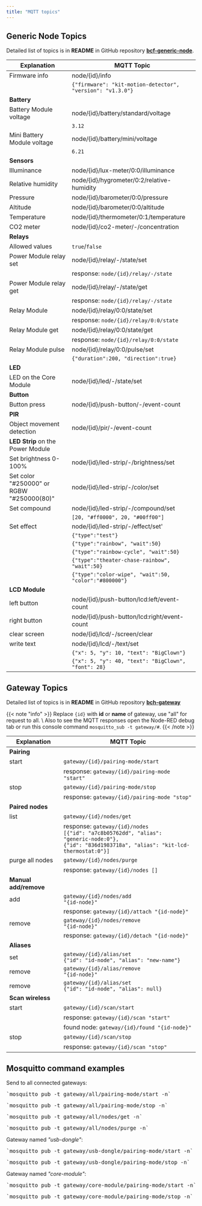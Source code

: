 ```yaml
---
title: "MQTT topics"
---
```


## Generic Node Topics

Detailed list of topics is in **README** in GitHub repository [**bcf-generic-node**](https://github.com/bigclownlabs/bcf-generic-node).

| Explanation   | MQTT Topic    |
| ------------- |---------------|
| Firmware info | node/{id}/info |
|    | `{"firmware": "kit-motion-detector", "version": "v1.3.0"}`|
| **Battery**    |
| Battery Module voltage | node/{id}/battery/standard/voltage |
|           | `3.12` |
| Mini Battery Module voltage | node/{id}/battery/mini/voltage |
|           | `6.21` |
| **Sensors** |
| Illuminance | node/{id}/lux-meter/0:0/illuminance |
| Relative humidity | node/{id}/hygrometer/0:2/relative-humidity |
| Pressure | node/{id}/barometer/0:0/pressure |
| Altitude | node/{id}/barometer/0:0/altitude |
| Temperature | node/{id}/thermometer/0:1/temperature |
| CO2 meter | node/{id}/co2-meter/-/concentration |
| **Relays** |
| Allowed values | `true`/`false` |
| Power Module relay set | node/{id}/relay/-/state/set |
|       | response: `node/{id}/relay/-/state` |
| Power Module relay get | node/{id}/relay/-/state/get |
|       | response: `node/{id}/relay/-/state` |
| Relay Module | node/{id}/relay/0:0/state/set |
|       | response: `node/{id}/relay/0:0/state` |
| Relay Module get | node/{id}/relay/0:0/state/get |
|       | response: `node/{id}/relay/0:0/state` |
| Relay Module pulse | node/{id}/relay/0:0/pulse/set |
|        |  `{"duration":200, "direction":true}` |
| **LED** |
| LED on the Core Module | node/{id}/led/-/state/set  |
| **Button** |
| Button press | node/{id}/push-button/-/event-count |
| **PIR** |
| Object movement detection | node/{id}/pir/-/event-count |
| **LED Strip** on the Power Module ||
| Set brightness 0-100% | node/{id}/led-strip/-/brightness/set |
| Set color "#250000" or RGBW "#250000(80)"| node/{id}/led-strip/-/color/set |
| Set compound | node/{id}/led-strip/-/compound/set |
|             | `[20, "#ff0000", 20, "#00ff00"]` |
| Set effect | node/{id}/led-strip/-/effect/set' |
|        |  `{"type":"test"}` |
|        |  `{"type":"rainbow", "wait":50}` |
|        |  `{"type":"rainbow-cycle", "wait":50}` |
|        |  `{"type":"theater-chase-rainbow", "wait":50}` |
|        |  `{"type":"color-wipe", "wait":50, "color":"#800000"}` |
| **LCD Module** |
| left button | node/{id}/push-button/lcd:left/event-count |
| right button | node/{id}/push-button/lcd:right/event-count |
| clear screen | node/{id}/lcd/-/screen/clear |
| write text | node/{id}/lcd/-/text/set |
|         | `{"x": 5, "y": 10, "text": "BigClown"}` |
|         | `{"x": 5, "y": 40, "text": "BigClown", "font": 28}`|

## Gateway Topics

Detailed list of topics is in **README** in GitHub repository [**bch-gateway**](https://github.com/bigclownlabs/bch-gateway)

{{< note "info" >}}
Replace `{id}` with **id** or **name** of gateway, use "all" for request to all. \\
Also to see the MQTT responses open the Node-RED debug tab or run this console command `mosquitto_sub -t gateway/#`.
{{< /note >}}

| Explanation | MQTT Topic |
|------------|-------------|
| **Pairing** |
| start | `gateway/{id}/pairing-mode/start` |
|       | response: `gateway/{id}/pairing-mode "start"` |
| stop | `gateway/{id}/pairing-mode/stop` |
|       | response: `gateway/{id}/pairing-mode "stop"` |
| **Paired nodes** |
| list | `gateway/{id}/nodes/get`  |
|       | response: `gateway/{id}/nodes`<br/> `[{"id": "a7c8b05762dd", "alias": "generic-node:0"},` <br/>`{"id": "836d1983718a", "alias": "kit-lcd-thermostat:0"}]` |
| purge all nodes| `gateway/{id}/nodes/purge`  |
| | response: `gateway/{id}/nodes []` |
| **Manual add/remove**|
| add | `gateway/{id}/nodes/add` <br /> `"{id-node}"` |
| | response: `gateway/{id}/attach "{id-node}"` |
| remove | `gateway/{id}/nodes/remove` <br /> `"{id-node}"` |
| | response: `gateway/{id}/detach "{id-node}"` |
| **Aliases**|
| set | `gateway/{id}/alias/set` <br /> `{"id": "id-node", "alias": "new-name"}` |
| remove | `gateway/{id}/alias/remove` <br /> `"{id-node}"` |
| remove | `gateway/{id}/alias/set` <br /> `{"id": "id-node", "alias": null}` |
| **Scan wireless**|
| start | `gateway/{id}/scan/start` |
| | response: `gateway/{id}/scan "start"` |
| | found node: `gateway/{id}/found "{id-node}"` |
| stop | `gateway/{id}/scan/stop` |
| | response: `gateway/{id}/scan "stop"` |


## Mosquitto command examples
Send to all connected gateways:
<pre>`mosquitto_pub -t gateway/all/pairing-mode/start -n`</pre>
<pre>`mosquitto_pub -t gateway/all/pairing-mode/stop -n`</pre>
<pre>`mosquitto_pub -t gateway/all/nodes/get -n`</pre>
<pre>`mosquitto_pub -t gateway/all/nodes/purge -n`</pre>

Gateway named *"usb-dongle"*:
<pre>`mosquitto_pub -t gateway/usb-dongle/pairing-mode/start -n`</pre>
<pre>`mosquitto_pub -t gateway/usb-dongle/pairing-mode/stop -n`</pre>

Gateway named *"core-module"*:
<pre>`mosquitto_pub -t gateway/core-module/pairing-mode/start -n`</pre>
<pre>`mosquitto_pub -t gateway/core-module/pairing-mode/stop -n`</pre>
